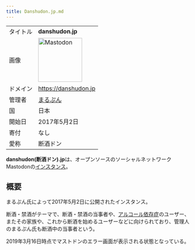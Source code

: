 ```yaml
---
title: Danshudon.jp.md
---
```

<div>

|          |                                                                                                                                                                                                                                                                                                        |
|----------|--------------------------------------------------------------------------------------------------------------------------------------------------------------------------------------------------------------------------------------------------------------------------------------------------------|
| タイトル | **danshudon.jp**                                                                                                                                                                                                                                                                                       |
| 画像     | [<img src="/images/thumb/0/00/Mastodon_logo.png/120px-Mastodon_logo.png" srcset="/images/thumb/0/00/Mastodon_logo.png/180px-Mastodon_logo.png 1.5x, /images/0/00/Mastodon_logo.png 2x" width="120" height="120" alt="Mastodon" />](/%E3%83%95%E3%82%A1%E3%82%A4%E3%83%AB:Mastodon_logo.png "Mastodon") |
| ドメイン | <a href="https://danshudon.jp" rel="nofollow">https://danshudon.jp</a>                                                                                                                                                                                                                                 |
| 管理者   | <a href="https://danshudon.jp/@marupun" rel="nofollow">まるぷん</a>                                                                                                                                                                                                                                    |
| 国       | 日本                                                                                                                                                                                                                                                                                                   |
| 開始日   | 2017年5月2日                                                                                                                                                                                                                                                                                           |
| 寄付     | なし                                                                                                                                                                                                                                                                                                   |
| 愛称     | 断酒ドン                                                                                                                                                                                                                                                                                               |

**danshudon(断酒ドン).jp**は、オープンソースのソーシャルネットワークMastodonの[インスタンス](/%E3%82%A4%E3%83%B3%E3%82%B9%E3%82%BF%E3%83%B3%E3%82%B9 "インスタンス")。

## 概要

まるぷん氏によって2017年5月2日に公開されたインスタンス。

断酒・禁酒がテーマで、断酒・禁酒の当事者や、[アルコール依存症](https://ja.wikipedia.org/wiki/ja:%E3%82%A2%E3%83%AB%E3%82%B3%E3%83%BC%E3%83%AB%E4%BE%9D%E5%AD%98%E7%97%87 "wikipedia:ja:アルコール依存症")のユーザー、またその家族や、これから断酒を始めるユーザーなどに向けられており、管理人のまるぷん氏も断酒中の当事者という。

2019年3月16日時点でマストドンのエラー画面が表示される状態となっている。

</div>
